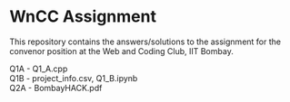 # WnCC Assignment

This repository contains the answers/solutions to the assignment for the convenor position at the Web and Coding Club, IIT Bombay.

Q1A - Q1_A.cpp<br>
Q1B - project_info.csv, Q1_B.ipynb<br>
Q2A - BombayHACK.pdf<br>
